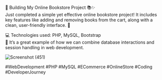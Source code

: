 

🚀 Building My Online Bookstore Project 📚✨  
Just completed a simple yet effective online bookstore project! It includes key features like adding and removing books from the cart, along with a clean, user-friendly interface. 🛒

💻 Technologies used: PHP, MySQL, Bootstrap  
🔧 It’s a great example of how we can combine database interactions and session handling in web development.

![Screenshot (451)](https://github.com/user-attachments/assets/ff562512-069b-42c5-ab3e-1c4ffcef8df5)

  
#WebDevelopment #PHP #MySQL #ECommerce #OnlineStore #Coding #DeveloperJourney

